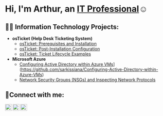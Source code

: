 <h1>Hi, I'm Arthur, an <a href="https://linkedin.com/in/arthur-sarkissian-85705a198">IT Professional</a>☺</h1>

<h2>👨‍💻 Information Technology Projects:</h2>

- <b>osTicket (Help Desk Ticketing System)</b>
  - [osTicket: Prerequisites and Installation](https://github.com/sarkissiana/osticket-prereqs)
  - [osTicket: Post-Installation Configuration](https://github.com/sarkissiana/post-install-config)
  - [osTicket: Ticket Lifecycle Examples](https://github.com/sarkissiana/ticket-lifecycle)
- <b>Microsoft Azure</b>
  - [Configuring Active Directory within Azure VMs]([https://github.com/sarkissiana/configure-ad)](https://github.com/sarkissiana/Configuring-Active-Directory-within-Azure-VMs)
  - [Network Security Groups (NSGs) and Inspecting Network Protocols](https://github.com/sarkissiana/azure-network-protocols)

<h2>🤳Connect with me:</h2>

[<img align="left" alt="Josh | Twitter" width="22px" src="https://cdn.jsdelivr.net/npm/simple-icons@v3/icons/twitter.svg" />][twitter]
[<img align="left" alt="Josh | LinkedIn" width="22px" src="https://cdn.jsdelivr.net/npm/simple-icons@v3/icons/linkedin.svg" />][linkedin]
[<img align="left" alt="Josh | Instagram" width="22px" src="https://cdn.jsdelivr.net/npm/simple-icons@v3/icons/instagram.svg" />][instagram]

[twitter]: https://twitter.com/Josh
[instagram]: https://www.instagram.com/Josh
[linkedin]: https://linkedin.com/in/arthur-sarkissian-85705a198
